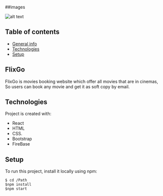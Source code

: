 ##images

![alt text](https://github.com/Awni-Rifai/Portfolio/blob/main/images/iMac%20iPad%20and%20iPhone.jpg?raw=true)


## Table of contents
* [General info](#general-info)
* [Technologies](#technologies)
* [Setup](#setup)


## FlixGo

FlixGo is movies booking website which offer all movies that are in cinemas, So users can book any movie and get it as soft copy by email.

## Technologies
Project is created with:
* React
* HTML
* CSS.
* Bootstrap
* FireBase


## Setup
To run this project, install it locally using npm:
```
$ cd /Path
$npm install
$npm start
```
